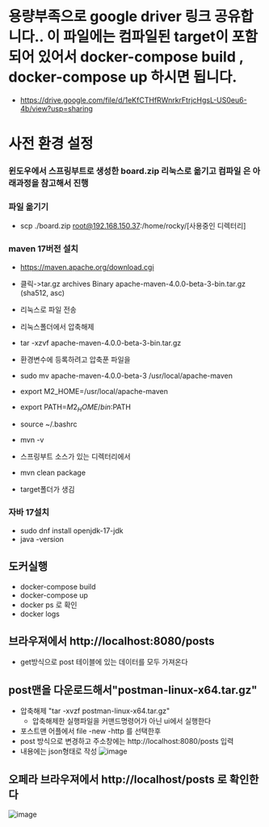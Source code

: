 # 용량부족으로 google driver 링크 공유합니다.. 이 파일에는 컴파일된 target이 포함되어 있어서  docker-compose build , docker-compose up 하시면 됩니다.
- https://drive.google.com/file/d/1eKfCTHfRWnrkrFtrjcHgsL-US0eu6-4b/view?usp=sharing


# 사전 환경 설정
### 윈도우에서 스프링부트로 생성한 board.zip 리눅스로 옮기고  컴파일 은 아래과정을 참고해서 진행
### 파일 옮기기
- scp ./board.zip root@192.168.150.37:/home/rocky/[사용중인 디렉터리]
### maven 17버전 설치
 - https://maven.apache.org/download.cgi
 - 클릭->tar.gz archives	Binary apache-maven-4.0.0-beta-3-bin.tar.gz (sha512, asc)
- 리눅스로 파일 전송
- 리눅스폴더에서 압축해제
- tar -xzvf apache-maven-4.0.0-beta-3-bin.tar.gz 
- 환경변수에 등록하려고 압축푼 파일을 
- sudo mv apache-maven-4.0.0-beta-3 /usr/local/apache-maven

- export M2_HOME=/usr/local/apache-maven
- export PATH=$M2_HOME/bin:$PATH
- source ~/.bashrc
- mvn -v

- 스프링부트 소스가 있는 디렉터리에서
- mvn clean package

- target폴더가 생김

###  자바 17설치
- sudo dnf install openjdk-17-jdk
- java -version

## 도커실행
- docker-compose build
- docker-compose up
- docker ps 로 확인
- docker logs <container id>

## 브라우져에서 http://localhost:8080/posts
- get방식으로 post 테이블에 있는 데이터를 모두 가져온다
## post맨을 다운로드해서"postman-linux-x64.tar.gz"
- 압축해제 "tar -xvzf postman-linux-x64.tar.gz"
  - 압축해제한 실행파일을 커맨드명령어가 아닌 ui에서 실행한다
- 포스트맨 어플에서 file -new -http 를 선택한후
- post 방식으로 변경하고 주소창에는 http://localhost:8080/posts 입력
- 내용에는 json형태로 작성
  ![image](https://github.com/user-attachments/assets/8d108569-cfe4-417a-9b51-60832731243b)

## 오페라 브라우져에서 http://localhost/posts 로 확인한다
![image](https://github.com/user-attachments/assets/31f9faf3-5ac8-45dd-9bdc-27fa18ffe254)

